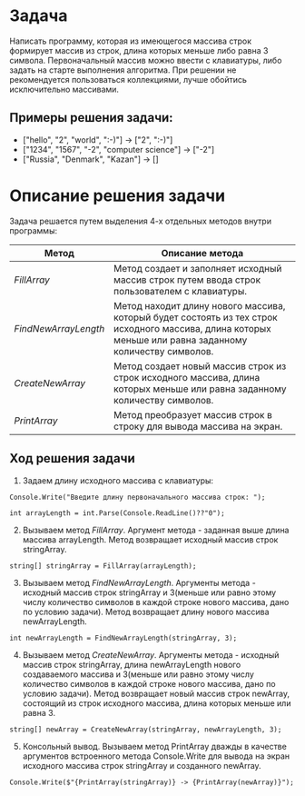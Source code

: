 # **Задача**

 Написать программу, которая из имеющегося массива строк формирует массив из строк, длина которых меньше либо равна 3 символа. Первоначальный массив можно ввести с клавиатуры, либо задать на старте выполнения алгоритма. При решении не рекомендуется пользоваться коллекциями, лучше обойтись исключительно массивами.

## Примеры решения задачи:
* ["hello", "2", "world", ":-)"] -> ["2", ":-)"]
* ["1234", "1567", "-2", "computer science"] -> ["-2"]
* ["Russia", "Denmark", "Kazan"] -> []

# **Описание решения задачи**

Задача решается путем выделения 4-х отдельных методов  внутри программы:

| **Метод** | **Описание метода**
|-----------|--------------------|
|*FillArray* | Метод создает и заполняет исходный массив строк путем ввода строк пользователем  с клавиатуры.
|*FindNewArrayLength*| Метод находит длину нового массива, который будет состоять из тех строк исходного массива, длина которых меньше или равна заданному количеству символов.
|*CreateNewArray* | Метод создает новый массив строк из строк исходного массива, длина которых меньше или равна заданному количеству символов.
|*PrintArray*| Метод преобразует массив строк в строку для вывода массива на экран.
## Ход решения задачи
1.  Задаем длину исходного массива с клавиатуры:
```
Console.Write("Введите длину первоначального массива строк: ");

int arrayLength = int.Parse(Console.ReadLine()??"0");
```
2. Вызываем метод *FillArray*. Аргумент метода - заданная выше длина массива arrayLength. Метод возвращает исходный массив строк stringArray.
```
string[] stringArray = FillArray(arrayLength);
````
3. Вызываем метод *FindNewArrayLength*. Аргументы метода - исходный массив строк stringArray и 3(меньше или равно этому числу количество символов в каждой строке нового массива, дано по условию задачи). Метод возвращает длину нового массива newArrayLength. 
```
int newArrayLength = FindNewArrayLength(stringArray, 3);
```
4. Вызываем метод *CreateNewArray*. Аргументы метода - исходный массив строк stringArray, длина newArrayLength нового создаваемого массива  и 3(меньше или равно этому числу количество символов в каждой строке нового массива, дано по условию задачи). Метод возвращает новый массив строк newArray, состоящий из строк исходного массива, длина которых меньше или равна 3.
```
string[] newArray = CreateNewArray(stringArray, newArrayLength, 3);
```
5. Консольный вывод. Вызываем метод PrintArray дважды в качестве аргументов встроенного метода Console.Write для вывода на экран исходного массива строк stringArray и созданного newArray.
```
Console.Write($"{PrintArray(stringArray)} -> {PrintArray(newArray)}");
```